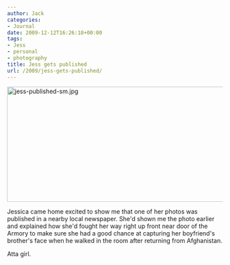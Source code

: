 ```yaml
---
author: Jack
categories:
- Journal
date: 2009-12-12T16:26:18+00:00
tags:
- Jess
- personal
- photography
title: Jess gets published
url: /2009/jess-gets-published/
---
```


<img src="http://baty.net/files/jess-published-sm.jpg" alt="jess-published-sm.jpg" border="0" width="600" height="269" />

Jessica came home excited to show me that one of her photos was published in a nearby local newspaper. She'd shown me the photo earlier and explained how she'd fought her way right up front near door of the Armory to make sure she had a good chance at capturing her boyfriend's brother's face when he walked in the room after returning from Afghanistan.

Atta girl.